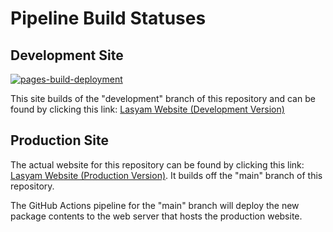 # Pipeline Build Statuses

## Development Site

[![pages-build-deployment](https://github.com/pperepa/lasyam_website/actions/workflows/pages/pages-build-deployment/badge.svg?branch=development&event=deployment_status)](https://github.com/pperepa/lasyam_website/actions/workflows/pages/pages-build-deployment)

This site builds of the "development" branch of this repository and can be found by clicking this link: [Lasyam Website (Development Version)](https://pperepa.github.io/lasyam_website/)

## Production Site

The actual website for this repository can be found by clicking this link: [Lasyam Website (Production Version)](https://www.lasyam.org/). It builds off the "main" branch of this repository.  

The GitHub Actions pipeline for the "main" branch will deploy the new package contents to the web server that hosts the production website.  
